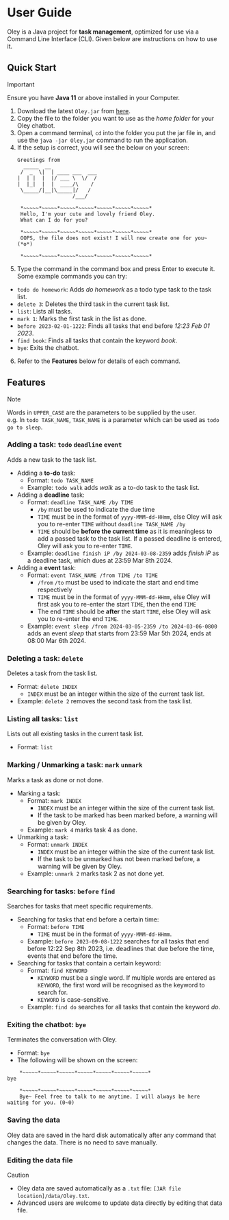 # User Guide

Oley is a Java project for **task management**, optimized for use via a Command Line Interface (CLI). Given below are instructions on how to use it.

## Quick Start
> [!IMPORTANT] 
> Ensure you have **Java 11** or above installed in your Computer.

1. Download the latest `Oley.jar` from [here](https://github.com/ZhangWenyue3325/ip/releases).
2. Copy the file to the folder you want to use as the _home folder_ for your Oley chatbot.
3. Open a command terminal, `cd` into the folder you put the jar file in, and use the `java -jar Oley.jar` command to run the application.
4. If the setup is correct, you will see the below on your screen:
   ```
   Greetings from
     _____  __       
    /  _  \|  | ____ ___  ___
   |  | |  |  |/ ___ \  \/  /
   |  |_|  |  |  ____/\    /
    \_____/|__|\_____|/   /
                     /___/

    *~~~~~*~~~~~*~~~~~*~~~~~*~~~~~*~~~~~*~~~~~*
    Hello, I'm your cute and lovely friend Oley.
    What can I do for you?
 
    *~~~~~*~~~~~*~~~~~*~~~~~*~~~~~*~~~~~*~~~~~*
    OOPS, the file does not exist! I will now create one for you~ (*o*)
 
    *~~~~~*~~~~~*~~~~~*~~~~~*~~~~~*~~~~~*~~~~~*
   ```
5. Type the command in the command box and press Enter to execute it.
   Some example commands you can try:
- `todo do homework`: Adds _do homework_ as a todo type task to the task list.
- `delete 3`: Deletes the third task in the current task list.
- `list`: Lists all tasks.
- `mark 1`: Marks the first task in the list as done.
- `before 2023-02-01-1222`: Finds all tasks that end before _12:23 Feb 01 2023_.
- `find book`: Finds all tasks that contain the keyword _book_.
- `bye`: Exits the chatbot.
6. Refer to the **Features** below for details of each command.


   
## Features 

> [!NOTE]
> Words in `UPPER_CASE` are the parameters to be supplied by the user.   
> e.g. In `todo TASK_NAME`, `TASK_NAME` is a parameter which can be used as `todo go to sleep`.

### Adding a task: `todo` `deadline` `event`
Adds a new task to the task list.
- Adding a **to-do** task:
   - Format: `todo TASK_NAME`
   - Example: `todo walk` adds _walk_ as a to-do task to the task list.
- Adding a **deadline** task:
   - Format: `deadline TASK_NAME /by TIME`
      - `/by` must be used to indicate the due time
      - `TIME` must be in the format of `yyyy-MMM-dd-HHmm`, else Oley will ask you to re-enter `TIME` without `deadline TASK_NAME /by`
      - `TIME` should be **before the current time** as it is meaningless to add a passed task to the task list. If a passed deadline is entered, Oley will ask you to re-enter `TIME`.
   - Example: `deadline finish iP /by 2024-03-08-2359` adds _finish iP_ as a deadline task, which dues at 23:59 Mar 8th 2024.
- Adding a **event** task:
   - Format: `event TASK_NAME /from TIME /to TIME`
      - `/from` `/to` must be used to indicate the start and end time respectively
      - `TIME` must be in the format of `yyyy-MMM-dd-HHmm`, else Oley will first ask you to re-enter the start `TIME`, then the end `TIME`
      - The end `TIME` should be **after** the start `TIME`, else Oley will ask you to re-enter the end `TIME`.
   - Example: `event sleep /from 2024-03-05-2359 /to 2024-03-06-0800` adds an event _sleep_ that starts from 23:59 Mar 5th 2024, ends at 08:00 Mar 6th 2024.

### Deleting a task: `delete`
Deletes a task from the task list.
- Format: `delete INDEX`
   - `INDEX` must be an integer within the size of the current task list.
- Example: `delete 2` removes the second task from the task list.

### Listing all tasks: `list`
Lists out all existing tasks in the current task list.
- Format: `list`

### Marking / Unmarking a task: `mark` `unmark`
Marks a task as done or not done.
- Marking a task:
  - Format: `mark INDEX`
    - `INDEX` must be an integer within the size of the current task list.
    - If the task to be marked has been marked before, a warning will be given by Oley.
  - Example: `mark 4` marks task 4 as done.
- Unmarking a task:
  - Format: `unmark INDEX`
    - `INDEX` must be an integer within the size of the current task list.
    - If the task to be unmarked has not been marked before, a warning will be given by Oley.
  - Example: `unmark 2` marks task 2 as not done yet.
  
### Searching for tasks: `before` `find`
Searches for tasks that meet specific requirements.
- Searching for tasks that end before a certain time:
  - Format: `before TIME`
    - `TIME` must be in the format of `yyyy-MMM-dd-HHmm`.
  - Example: `before 2023-09-08-1222` searches for all tasks that end before 12:22 Sep 8th 2023, i.e. deadlines that due before the time, events that end before the time.
- Searching for tasks that contain a certain keyword:
  - Format: `find KEYWORD`
    - `KEYWORD` must be a single word. If multiple words are entered as `KEYWORD`, the first word will be recognised as the keyword to search for.
    - `KEYWORD` is case-sensitive.
  - Example: `find do` searches for all tasks that contain the keyword _do_.

### Exiting the chatbot: `bye`
Terminates the conversation with Oley.
- Format: `bye`
- The following will be shown on the screen:
```
    *~~~~~*~~~~~*~~~~~*~~~~~*~~~~~*~~~~~*~~~~~*
bye
 
    *~~~~~*~~~~~*~~~~~*~~~~~*~~~~~*~~~~~*~~~~~*
    Bye~ Feel free to talk to me anytime. I will always be here waiting for you. (0~0)
```

### Saving the data
Oley data are saved in the hard disk automatically after any command that changes the data. There is no need to save manually.

### Editing the data file
> [!CAUTION]
> - Oley data are saved automatically as a `.txt` file: `[JAR file location]/data/Oley.txt`.  
> - Advanced users are welcome to update data directly by editing that data file.

